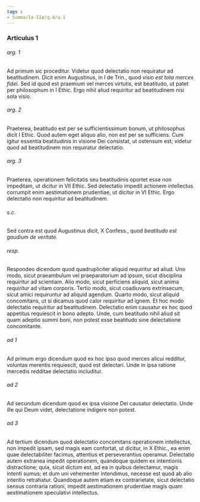 ```yaml
---
tags : 
- Summa/Ia-IIæ/q.4/a.1
---
```


### Articulus 1

###### arg. 1
Ad primum sic proceditur. Videtur quod delectatio non requiratur ad beatitudinem. Dicit enim Augustinus, in I de Trin., quod *visio est tota merces fidei*. Sed id quod est praemium vel merces virtutis, est beatitudo, ut patet per philosophum in I Ethic. Ergo nihil aliud requiritur ad beatitudinem nisi sola visio.

###### arg. 2
Praeterea, beatitudo est per se sufficientissimum bonum, ut philosophus dicit I Ethic. Quod autem eget aliquo alio, non est per se sufficiens. Cum igitur essentia beatitudinis in visione Dei consistat, ut ostensum est; videtur quod ad beatitudinem non requiratur delectatio.

###### arg. 3
Praeterea, operationem felicitatis seu beatitudinis oportet esse non impeditam, ut dicitur in VII Ethic. Sed delectatio impedit actionem intellectus corrumpit enim aestimationem prudentiae, ut dicitur in VI Ethic. Ergo delectatio non requiritur ad beatitudinem.

###### s.c.
Sed contra est quod Augustinus dicit, X Confess., quod *beatitudo est gaudium de veritate*.

###### resp.
Respondeo dicendum quod quadrupliciter aliquid requiritur ad aliud. Uno modo, sicut praeambulum vel praeparatorium ad ipsum, sicut disciplina requiritur ad scientiam. Alio modo, sicut perficiens aliquid, sicut anima requiritur ad vitam corporis. Tertio modo, sicut coadiuvans extrinsecum, sicut amici requiruntur ad aliquid agendum. Quarto modo, sicut aliquid concomitans, ut si dicamus quod calor requiritur ad ignem. Et hoc modo delectatio requiritur ad beatitudinem. Delectatio enim causatur ex hoc quod appetitus requiescit in bono adepto. Unde, cum beatitudo nihil aliud sit quam adeptio summi boni, non potest esse beatitudo sine delectatione concomitante.

###### ad 1
Ad primum ergo dicendum quod ex hoc ipso quod merces alicui redditur, voluntas merentis requiescit, quod est delectari. Unde in ipsa ratione mercedis redditae delectatio includitur.

###### ad 2
Ad secundum dicendum quod ex ipsa visione Dei causatur delectatio. Unde ille qui Deum videt, delectatione indigere non potest.

###### ad 3
Ad tertium dicendum quod delectatio concomitans operationem intellectus, non impedit ipsam, sed magis eam confortat, ut dicitur, in X Ethic., ea enim quae delectabiliter facimus, attentius et perseverantius operamur. Delectatio autem extranea impedit operationem, quandoque quidem ex intentionis distractione; quia, sicut dictum est, ad ea in quibus delectamur, magis intenti sumus; et dum uni vehementer intendimus, necesse est quod ab alio intentio retrahatur. Quandoque autem etiam ex contrarietate, sicut delectatio sensus contraria rationi, impedit aestimationem prudentiae magis quam aestimationem speculativi intellectus.

